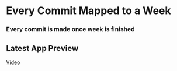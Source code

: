 # Every Commit Mapped to a Week

### Every commit is made once week is finished

## Latest App Preview

[Video](https://github.com/umersagheer75/0075_CSA3_MAD_semester-work/blob/main/assets/preview/Semester_Work.wmv)
